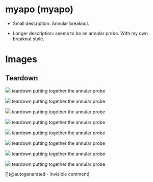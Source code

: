# myapo (myapo)

* Small description: Annular breakout.

* Longer description: seems to be an annular probe. With my own breakout style.

# Images

## Teardown 

![](/include/images/202005/myapo/P_20200531_102954.jpg)
teardown
putting together the annular probe

![](/include/images/202005/myapo/P_20200531_103008.jpg)
teardown
putting together the annular probe

![](/include/images/202005/myapo/P_20200531_103016.jpg)
teardown
putting together the annular probe

![](/include/images/202005/myapo/P_20200531_103028.jpg)
teardown
putting together the annular probe

![](/include/images/202005/myapo/apogee_black.png)
teardown
putting together the annular probe

![](/include/images/202005/myapo/apogee_brown.png)
teardown
putting together the annular probe

![](/include/images/202005/myapo/apogee_green.png)
teardown
putting together the annular probe

![](/include/images/202005/myapo/apogee_yellow.png)
teardown
putting together the annular probe





[](@autogenerated - invisible comment)